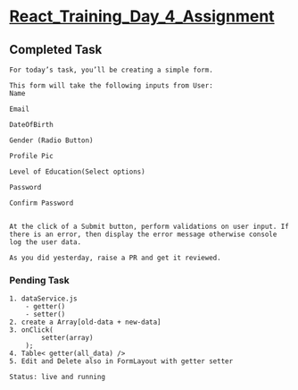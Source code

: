 
<!-- ABOUT THE PROJECT -->
# [React_Training_Day_4_Assignment]()

## **Completed Task** 
```
For today’s task, you’ll be creating a simple form.

This form will take the following inputs from User:
Name 

Email

DateOfBirth

Gender (Radio Button)

Profile Pic

Level of Education(Select options)

Password

Confirm Password
 

At the click of a Submit button, perform validations on user input. If there is an error, then display the error message otherwise console log the user data.

As you did yesterday, raise a PR and get it reviewed.
```

### Pending Task
```
1. dataService.js
    - getter()
    - setter()
2. create a Array[old-data + new-data] 
3. onClick(
        setter(array)
    );
4. Table< getter(all_data) />
5. Edit and Delete also in FormLayout with getter setter
```


```sh
Status: live and running
```
